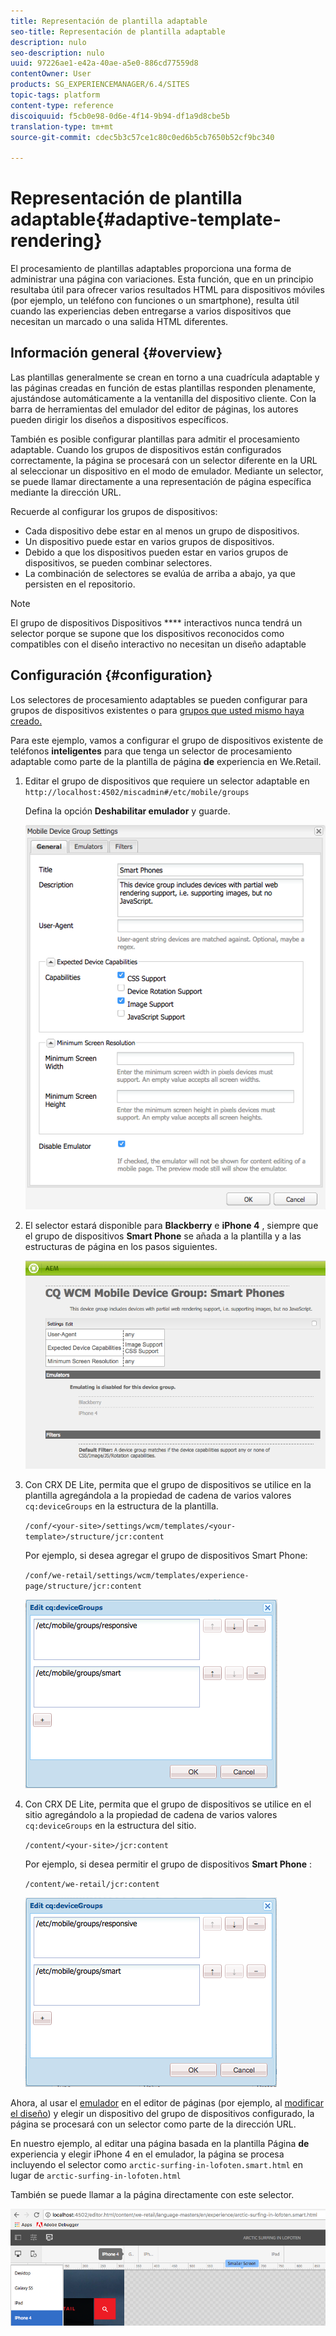 ```yaml
---
title: Representación de plantilla adaptable
seo-title: Representación de plantilla adaptable
description: nulo
seo-description: nulo
uuid: 97226ae1-e42a-40ae-a5e0-886cd77559d8
contentOwner: User
products: SG_EXPERIENCEMANAGER/6.4/SITES
topic-tags: platform
content-type: reference
discoiquuid: f5cb0e98-0d6e-4f14-9b94-df1a9d8cbe5b
translation-type: tm+mt
source-git-commit: cdec5b3c57ce1c80c0ed6b5cb7650b52cf9bc340

---
```



# Representación de plantilla adaptable{#adaptive-template-rendering}

El procesamiento de plantillas adaptables proporciona una forma de administrar una página con variaciones. Esta función, que en un principio resultaba útil para ofrecer varios resultados HTML para dispositivos móviles (por ejemplo, un teléfono con funciones o un smartphone), resulta útil cuando las experiencias deben entregarse a varios dispositivos que necesitan un marcado o una salida HTML diferentes.

## Información general {#overview}

Las plantillas generalmente se crean en torno a una cuadrícula adaptable y las páginas creadas en función de estas plantillas responden plenamente, ajustándose automáticamente a la ventanilla del dispositivo cliente. Con la barra de herramientas del emulador del editor de páginas, los autores pueden dirigir los diseños a dispositivos específicos.

También es posible configurar plantillas para admitir el procesamiento adaptable. Cuando los grupos de dispositivos están configurados correctamente, la página se procesará con un selector diferente en la URL al seleccionar un dispositivo en el modo de emulador. Mediante un selector, se puede llamar directamente a una representación de página específica mediante la dirección URL.

Recuerde al configurar los grupos de dispositivos:

* Cada dispositivo debe estar en al menos un grupo de dispositivos.
* Un dispositivo puede estar en varios grupos de dispositivos.
* Debido a que los dispositivos pueden estar en varios grupos de dispositivos, se pueden combinar selectores.
* La combinación de selectores se evalúa de arriba a abajo, ya que persisten en el repositorio.

>[!NOTE]
>
>El grupo de dispositivos Dispositivos **** interactivos nunca tendrá un selector porque se supone que los dispositivos reconocidos como compatibles con el diseño interactivo no necesitan un diseño adaptable

## Configuración {#configuration}

Los selectores de procesamiento adaptables se pueden configurar para grupos de dispositivos existentes o para [grupos que usted mismo haya creado.](/help/sites-developing/mobile.md#device-groups)

Para este ejemplo, vamos a configurar el grupo de dispositivos existente de teléfonos **inteligentes** para que tenga un selector de procesamiento adaptable como parte de la plantilla de página **de** experiencia en We.Retail.

1. Editar el grupo de dispositivos que requiere un selector adaptable en `http://localhost:4502/miscadmin#/etc/mobile/groups`

   Defina la opción **Deshabilitar emulador** y guarde.

   ![chlimage_1-157](assets/chlimage_1-157.png)

1. El selector estará disponible para **Blackberry** e **iPhone 4** , siempre que el grupo de dispositivos **Smart Phone** se añada a la plantilla y a las estructuras de página en los pasos siguientes.

   ![chlimage_1-158](assets/chlimage_1-158.png)

1. Con CRX DE Lite, permita que el grupo de dispositivos se utilice en la plantilla agregándola a la propiedad de cadena de varios valores `cq:deviceGroups` en la estructura de la plantilla.

   `/conf/<your-site>/settings/wcm/templates/<your-template>/structure/jcr:content`

   Por ejemplo, si desea agregar el grupo de dispositivos Smart Phone:

   `/conf/we-retail/settings/wcm/templates/experience-page/structure/jcr:content`

   ![chlimage_1-159](assets/chlimage_1-159.png)

1. Con CRX DE Lite, permita que el grupo de dispositivos se utilice en el sitio agregándolo a la propiedad de cadena de varios valores `cq:deviceGroups` en la estructura del sitio.

   `/content/<your-site>/jcr:content`

   Por ejemplo, si desea permitir el grupo de dispositivos **Smart Phone** :

   `/content/we-retail/jcr:content`

   ![chlimage_1-160](assets/chlimage_1-160.png)

Ahora, al usar el [emulador](/help/sites-authoring/responsive-layout.md#layout-definitions-device-emulation-and-breakpoints) en el editor de páginas (por ejemplo, al [modificar el diseño](/help/sites-authoring/responsive-layout.md)) y elegir un dispositivo del grupo de dispositivos configurado, la página se procesará con un selector como parte de la dirección URL.

En nuestro ejemplo, al editar una página basada en la plantilla Página **de** experiencia y elegir iPhone 4 en el emulador, la página se procesa incluyendo el selector como `arctic-surfing-in-lofoten.smart.html` en lugar de `arctic-surfing-in-lofoten.html`

También se puede llamar a la página directamente con este selector.

![chlimage_1-161](assets/chlimage_1-161.png)


